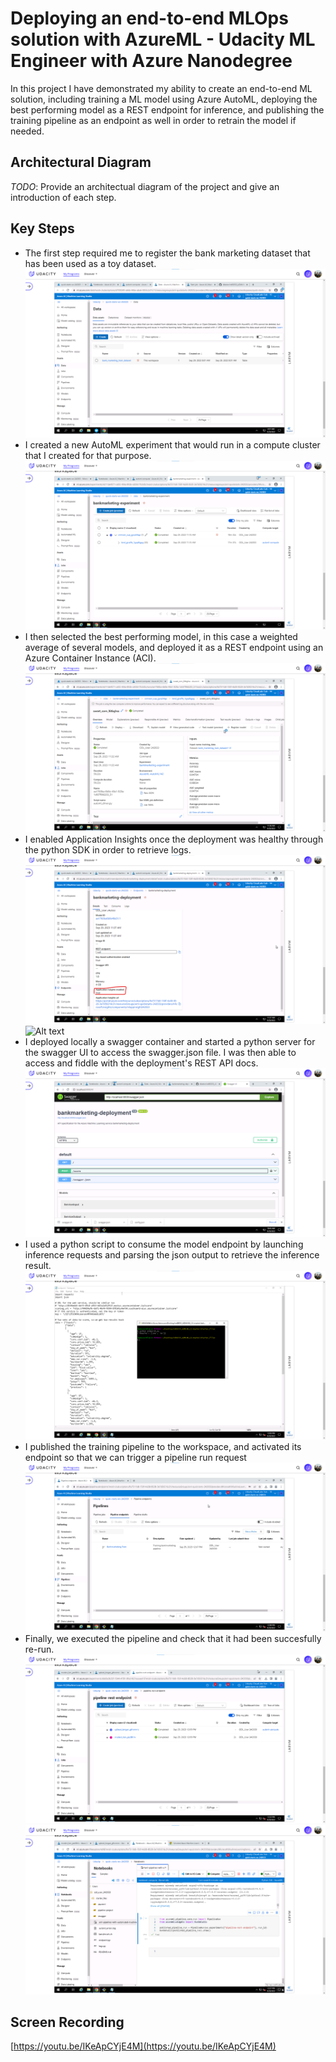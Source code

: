 # Deploying an end-to-end MLOps solution with AzureML - Udacity ML Engineer with Azure Nanodegree

In this project I have demonstrated my ability to create an end-to-end ML solution, including training a ML model using Azure AutoML, deploying the best performing model as a REST endpoint for inference, and publishing the training pipeline as an endpoint as well in order to retrain the model if needed.

## Architectural Diagram
*TODO*: Provide an architectual diagram of the project and give an introduction of each step.

## Key Steps

- The first step required me to register the bank marketing dataset that has been used as a toy dataset.
![Alt text](https://github.com/dleston/nd00333_AZMLND_C2/blob/master/screenshots/registered_dataset.png?raw=true)
- I created a new AutoML experiment that would run in a compute cluster that I created for that purpose.
![Alt text](https://github.com/dleston/nd00333_AZMLND_C2/blob/master/screenshots/automl_experiment_complete.png?raw=true)
- I then selected the best performing model, in this case a weighted average of several models, and deployed it as a REST endpoint using an Azure Container Instance (ACI).
![Alt text](https://github.com/dleston/nd00333_AZMLND_C2/blob/master/screenshots/best_automl_model.png?raw=true)
- I enabled Application Insights once the deployment was healthy through the python SDK in order to retrieve logs.
![Alt text](https://github.com/dleston/nd00333_AZMLND_C2/blob/master/screenshots/application_insights_enabled.png?raw=true)
![Alt text](https://github.com/dleston/nd00333_AZMLND_C2/blob/master/screenshots/logs.png?raw=true)
- I deployed locally a swagger container and started a python server for the swagger UI to access the swagger.json file. I was then able to access and fiddle with the deployment's REST API docs.
![Alt text](https://github.com/dleston/nd00333_AZMLND_C2/blob/master/screenshots/swagger.png?raw=true)
- I used a python script to consume the model endpoint by launching inference requests and parsing the json output to retrieve the inference result.
![Alt text](https://github.com/dleston/nd00333_AZMLND_C2/blob/master/screenshots/endpoint_output.png?raw=true)
- I published the training pipeline to the workspace, and activated its endpoint so that we can trigger a pipeline run request
![Alt text](https://github.com/dleston/nd00333_AZMLND_C2/blob/master/screenshots/pipeline_endpoint_created.png?raw=true)
- Finally, we executed the pipeline and check that it had been succesfully re-run.
![Alt text](https://github.com/dleston/nd00333_AZMLND_C2/blob/master/screenshots/pipeline_endpoint_complete.png?raw=true)
![Alt text](https://github.com/dleston/nd00333_AZMLND_C2/blob/master/screenshots/rundetails_widget.png?raw=true)


## Screen Recording
[https://youtu.be/IKeApCYjE4M](https://youtu.be/IKeApCYjE4M)
